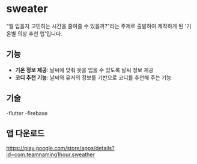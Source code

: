 # sweater

"뭘 입을지 고민하는 시간을 줄여줄 수 있을까?"라는 주제로 출발하여 제작하게 된 '기온별 의상 추천 앱'입니다.

## 기능

- **기온 정보 제공**: 날씨에 맞춰 옷을 입을 수 있도록 날씨 정보 제공
- **코디 추천 기능**: 날씨와 유저의 정보를 기반으로 코디를 추천해 주는 기능

## 기술

-flutter
-firebase

## 앱 다운로드
https://play.google.com/store/apps/details?id=com.teamnaming1hour.sweather
